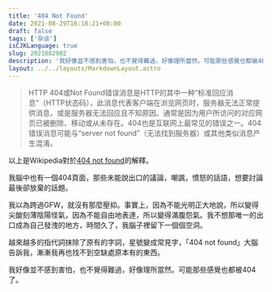 ```yaml
---
title: '404 Not Found'
date: 2021-08-29T16:18:21+08:00
draft: false
tags: ['杂谈']
isCJKLanguage: true
slug: 2021082902
description: '我好像並不感到害怕，也不覺得難過，好像理所當然。可能那些感覺也都被404了。'
layout: ../../layouts/MarkdownLayout.astro
---
```


> HTTP 404或Not Found错误消息是HTTP的其中一种“标准回应消息”（HTTP状态码），此消息代表客户端在浏览网页时，服务器无法正常提供消息，或是服务器无法回应且不知原因。通常是因为用户所访问的对应网页已被删除、移动或从未存在。404也是互联网上最常见的错误之一。404错误消息可能与“server not found”（无法找到服务器）或其他类似消息产生混淆。

以上是Wikipedia對於[404 not found](https://zh.m.wikipedia.org/wiki/HTTP_404)的解釋。

我腦中也有一個404頁面，那些未能說出口的議論，嘲諷，憤怒的話語，想要討論最後卻放棄的話題。

我以為跨過GFW，就沒有那麼壓抑。事實上，因為不能光明正大地說，所以變得尖酸刻薄陰陽怪氣，因為不能自由地表達，所以變得滿腹怨氣。我不想那唯一的出口成為自己發洩的地方，時間久了，我腦子裡留下一個個空洞。

越來越多的指代詞抹除了原有的字詞，星號變成常見字，「404 not found」大腦告訴我，漸漸我再也找不到空缺處原本有的東西。

我好像並不感到害怕，也不覺得難過，好像理所當然。可能那些感覺也都被404了。
